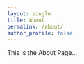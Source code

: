 ```yaml
---
layout: single
title: About
permalink: /about/
author_profile: false
---
```


This is the About Page...





 
